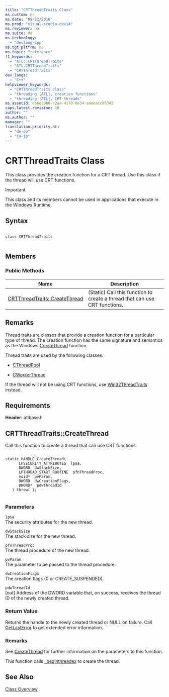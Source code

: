 ```yaml
---
title: "CRTThreadTraits Class"
ms.custom: na
ms.date: "09/22/2016"
ms.prod: "visual-studio-dev14"
ms.reviewer: na
ms.suite: na
ms.technology: 
  - "devlang-cpp"
ms.tgt_pltfrm: na
ms.topic: "reference"
f1_keywords: 
  - "ATL::CRTThreadTraits"
  - "ATL.CRTThreadTraits"
  - "CRTThreadTraits"
dev_langs: 
  - "C++"
helpviewer_keywords: 
  - "CRTThreadTraits class"
  - "threading [ATL], creation functions"
  - "threading [ATL], CRT threads"
ms.assetid: eb6e20b0-c2aa-4170-8e34-aaeeacc86343
caps.latest.revision: 18
author: ""
ms.author: ""
manager: ""
translation.priority.ht: 
  - "de-de"
  - "ja-jp"
---
```

# CRTThreadTraits Class
This class provides the creation function for a CRT thread. Use this class if the thread will use CRT functions.  
  
> [!IMPORTANT]
>  This class and its members cannot be used in applications that execute in the Windows Runtime.  
  
## Syntax  
  
```  
  
class CRTThreadTraits  
  
```  
  
## Members  
  
### Public Methods  
  
|Name|Description|  
|----------|-----------------|  
|[CRTThreadTraits::CreateThread](../vs140/crtthreadtraits--createthread.md)|(Static) Call this function to create a thread that can use CRT functions.|  
  
## Remarks  
 Thread traits are classes that provide a creation function for a particular type of thread. The creation function has the same signature and semantics as the Windows [CreateThread](http://msdn.microsoft.com/library/windows/desktop/ms682453) function.  
  
 Thread traits are used by the following classes:  
  
-   [CThreadPool](../vs140/cthreadpool-class.md)  
  
-   [CWorkerThread](../vs140/cworkerthread-class.md)  
  
 If the thread will not be using CRT functions, use [Win32ThreadTraits](../vs140/win32threadtraits-class.md) instead.  
  
## Requirements  
 **Header:** atlbase.h  
  
##  <a name="crtthreadtraits__createthread"></a>  CRTThreadTraits::CreateThread  
 Call this function to create a thread that can use CRT functions.  
  
```  
  
static HANDLE CreateThread(  
      LPSECURITY_ATTRIBUTES  lpsa,  
      DWORD  dwStackSize,  
      LPTHREAD_START_ROUTINE  pfnThreadProc,  
      void*  pvParam,  
      DWORD  dwCreationFlags,  
      DWORD*  pdwThreadId  
   ) throw( );  
  
```  
  
### Parameters  
 `lpsa`  
 The security attributes for the new thread.  
  
 `dwStackSize`  
 The stack size for the new thread.  
  
 `pfnThreadProc`  
 The thread procedure of the new thread.  
  
 `pvParam`  
 The parameter to be passed to the thread procedure.  
  
 `dwCreationFlags`  
 The creation flags (0 or CREATE_SUSPENDED).  
  
 `pdwThreadId`  
 [out] Address of the DWORD variable that, on success, receives the thread ID of the newly created thread.  
  
### Return Value  
 Returns the handle to the newly created thread or NULL on failure. Call [GetLastError](http://msdn.microsoft.com/library/windows/desktop/ms679360) to get extended error information.  
  
### Remarks  
 See [CreateThread](http://msdn.microsoft.com/library/windows/desktop/ms682453) for further information on the parameters to this function.  
  
 This function calls [_beginthreadex](../vs140/_beginthread--_beginthreadex.md) to create the thread.  
  
## See Also  
 [Class Overview](../vs140/atl-class-overview.md)